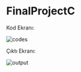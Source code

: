 # FinalProjectC

Kod Ekranı:

![codes](https://github.com/user-attachments/assets/0d7fb6a8-13af-4c83-a571-e559731215c2)

Çıktı Ekranı:

![output](https://github.com/user-attachments/assets/17587f9d-898b-44ea-aa78-e7ba5873d9f8)



